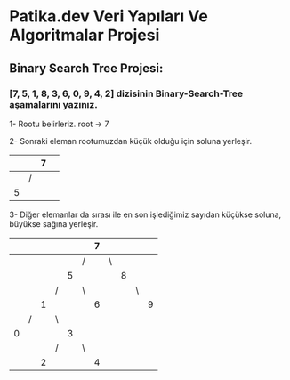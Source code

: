 # Patika.dev Veri Yapıları Ve Algoritmalar Projesi
## Binary Search Tree Projesi:
### [7, 5, 1, 8, 3, 6, 0, 9, 4, 2] dizisinin Binary-Search-Tree aşamalarını yazınız.

1- Rootu belirleriz.
root -> 7

2- Sonraki eleman rootumuzdan küçük olduğu için soluna yerleşir. 

|||7||
|-|-|-|-|
||/|||
|5||||

3- Diğer elemanlar da sırası ile en son işlediğimiz sayıdan küçükse soluna, büyükse sağına yerleşir.

|||||||7|||||
|-|-|-|-|-|-|-|-|-|-|-|
||||||/||\ ||||
|||||5||||8|||
||||/||\ ||||\ ||
|||1||||6||||9|
||/||\ ||||||||
|0||||3|||||||
||||/||\ ||||||
|||2||||4|||||

